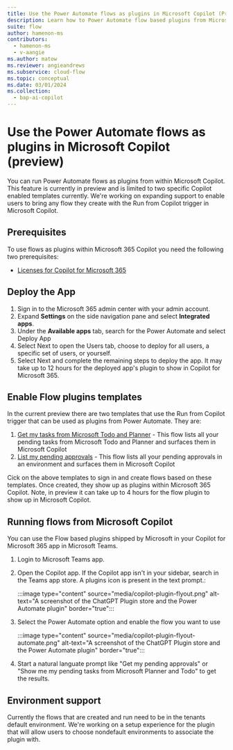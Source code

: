 ```yaml
---
title: Use the Power Automate flows as plugins in Microsoft Copilot (Preview)
description: Learn how to Power Automate flow based plugins from Microsoft Copilot
suite: flow
author: hamenon-ms
contributors:
  - hamenon-ms
  - v-aangie
ms.author: matow
ms.reviewer: angieandrews
ms.subservice: cloud-flow
ms.topic: conceptual
ms.date: 03/01/2024
ms.collection: 
  - bap-ai-copilot
---
```


# Use the Power Automate flows as plugins in Microsoft Copilot (preview)

You can run Power Automate flows as plugins from within Microsoft Copilot. This feature is currently in preview and is limited to two specific Copilot enabled templates currently. We're working on expanding support to enable users to bring any flow they create with the Run from Copilot trigger in Microsoft Copilot.

## Prerequisites

To use flows as plugins within Microsoft 365 Copilot you need the following two prerequisites:

- [Licenses for Copilot for Microsoft 365](/microsoft-365-copilot/extensibility/overview-business-applications#get-copilot-for-microsoft-365-licenses-and-enable-plugins)


## Deploy the App

1. Sign in to the Microsoft 365 admin center with your admin account.
1. Expand **Settings** on the side navigation pane and select **Integrated apps**.
1. Under the **Available apps** tab, search for the Power Automate and select Deploy App
1. Select Next to open the Users tab, choose to deploy for all users, a specific set of users, or yourself.
1. Select Next and complete the remaining steps to deploy the app. It may take up to 12 hours for the deployed app's plugin to show in Copilot for Microsoft 365.

## Enable Flow plugins templates

In the current preview there are two templates that use the Run from Copilot trigger that can be used as plugins from Power Automate. They are:

1. [Get my tasks from Microsoft Todo and Planner](https://make.powerautomate.com/environments/~default/galleries/public/templates/a044e5f4f7214971b8c631f1014cef92) - This flow lists all your pending tasks from Microsoft Todo and Planner and surfaces them in Microsoft Copilot
1. [List my pending approvals](https://make.powerautomate.com/environments/~default/galleries/public/templates/d851f07c146246f3ad2c0d5bedd01539) - This flow lists all your pending approvals in an environment and surfaces them in Microsoft Copilot

Cick on the above templates to sign in and create flows based on these templates. Once created, they show up as plugins within Microsoft 365 Copilot. Note, in preview it can take up to 4 hours for the flow plugin to show up in Microsoft Copilot.

## Running flows from Microsoft Copilot

You can use the Flow based plugins shipped by Microsoft in your Copilot for Microsoft 365 app in Microsoft Teams.

1. Login to Microsoft Teams app.

1. Open the Copilot app. If the Copilot app isn't in your sidebar, search in the Teams app store. A plugins icon is present in the text prompt.:

    :::image type="content" source="media/copilot-plugin-flyout.png" alt-text="A screenshot of the ChatGPT Plugin store and the Power Automate plugin" border="true":::

1. Select the Power Automate option and enable the flow you want to use
    
    :::image type="content" source="media/copilot-plugin-flyout-automate.png" alt-text="A screenshot of the ChatGPT Plugin store and the Power Automate plugin" border="true":::

1. Start a natural languate prompt like "Get my pending approvals" or "Show me my pending tasks from Microsoft Planner and Todo"  to get the results.

## Environment support

Currently the flows that are created and run need to be in the tenants default environment. We're working on a setup experience for the plugin that will allow users to choose nondefault environments to associate the plugin with.
